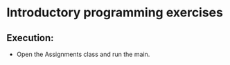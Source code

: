 Introductory programming exercises
======

## Execution:
- Open the Assignments class and run the main.
